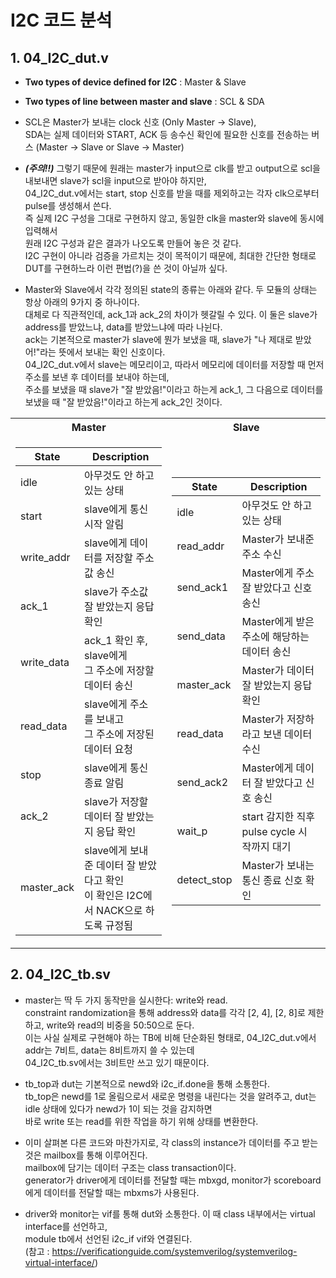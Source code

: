 # I2C 코드 분석
## 1. 04_I2C_dut.v
- **Two types of device defined for I2C** : Master & Slave

- **Two types of line between master and slave** : SCL & SDA

- SCL은 Master가 보내는 clock 신호 (Only Master -> Slave),
<br>SDA는 실제 데이터와 START, ACK 등 송수신 확인에 필요한 신호를 전송하는 버스 (Master -> Slave or Slave -> Master)

- ***(주의!!)*** 그렇기 때문에 원래는 master가 input으로 clk를 받고 output으로 scl을 내보내면 slave가 scl을 input으로 받아야 하지만,
<br>04_I2C_dut.v에서는 start, stop 신호를 받을 때를 제외하고는 각자 clk으로부터 pulse를 생성해서 쓴다.
<br>즉 실제 I2C 구성을 그대로 구현하지 않고, 동일한 clk을 master와 slave에 동시에 입력해서
<br>원래 I2C 구성과 같은 결과가 나오도록 만들어 놓은 것 같다.
<br>I2C 구현이 아니라 검증을 가르치는 것이 목적이기 때문에, 최대한 간단한 형태로 DUT를 구현하느라 이런 편법(?)을 쓴 것이 아닐까 싶다. 

- Master와 Slave에서 각각 정의된 state의 종류는 아래와 같다. 두 모듈의 상태는 항상 아래의 9가지 중 하나이다.
<br>대체로 다 직관적인데, ack_1과 ack_2의 차이가 헷갈릴 수 있다. 이 둘은 slave가 address를 받았느냐, data를 받았느냐에 따라 나뉜다.
<br>ack는 기본적으로 master가 slave에 뭔가 보냈을 때, slave가 "나 제대로 받았어!"라는 뜻에서 보내는 확인 신호이다.
<br>04_I2C_dut.v에서 slave는 메모리이고, 따라서 메모리에 데이터를 저장할 때 먼저 주소를 보낸 후 데이터를 보내야 하는데,
<br>주소를 보냈을 때 slave가 "잘 받았음!"이라고 하는게 ack_1, 그 다음으로 데이터를 보냈을 때 "잘 받았음!"이라고 하는게 ack_2인 것이다.
<table>
<tr><th>Master 
</th><th>Slave
</th></tr>
<tr><td>

| State  | Description |
|---|---|
| idle  | 아무것도 안 하고 있는 상태 | 
| start  | slave에게 통신 시작 알림 |  
| write_addr  | slave에게 데이터를 저장할 주소값 송신  | 
| ack_1  | slave가 주소값 잘 받았는지 응답 확인  |
| write_data  | ack_1 확인 후, slave에게<br> 그 주소에 저장할 데이터 송신 | 
| read_data  | slave에게 주소를 보내고<br>그 주소에 저장된 데이터 요청 |
| stop  | slave에게 통신 종료 알림 |
| ack_2  | slave가 저장할 데이터 잘 받았는지 응답 확인   | 
| master_ack  | slave에게 보내준 데이터 잘 받았다고 확인<br>이 확인은 I2C에서 NACK으로 하도록 규정됨  | 

</td><td>

| State  | Description |
|---|---|
| idle  | 아무것도 안 하고 있는 상태  | 
| read_addr  | Master가 보내준 주소 수신  |  
| send_ack1  | Master에게 주소 잘 받았다고 신호 송신  | 
| send_data  | Master에게 받은 주소에 해당하는 데이터 송신  |
| master_ack  | Master가 데이터 잘 받았는지 응답 확인  | 
| read_data | Master가 저장하라고 보낸 데이터 수신 |
| send_ack2  | Master에게 데이터 잘 받았다고 신호 송신  |
| wait_p | start 감지한 직후 pulse cycle 시작까지 대기 |
| detect_stop  | Master가 보내는 통신 종료 신호 확인  | 

</td></tr> </table>

## 2. 04_I2C_tb.sv

- master는 딱 두 가지 동작만을 실시한다: write와 read.
<br>constraint randomization을 통해 address와 data를 각각 [2, 4], [2, 8]로 제한하고, write와 read의 비중을 50:50으로 둔다.
<br>이는 사실 실제로 구현해야 하는 TB에 비해 단순화된 형태로, 04_I2C_dut.v에서 addr는 7비트, data는 8비트까지 쓸 수 있는데
<br>04_I2C_tb.sv에서는 3비트만 쓰고 있기 때문이다.

- tb_top과 dut는 기본적으로 newd와 i2c_if.done을 통해 소통한다.
<br>tb_top은 newd를 1로 올림으로서 새로운 명령을 내린다는 것을 알려주고, dut는 idle 상태에 있다가 newd가 1이 되는 것을 감지하면
<br>바로 write 또는 read를 위한 작업을 하기 위해 상태를 변환한다.

- 이미 살펴본 다른 코드와 마찬가지로, 각 class의 instance가 데이터를 주고 받는 것은 mailbox를 통해 이루어진다.
<br> mailbox에 담기는 데이터 구조는 class transaction이다.
<br> generator가 driver에게 데이터를 전달할 때는 mbxgd, monitor가 scoreboard에게 데이터를 전달할 때는 mbxms가 사용된다.

- driver와 monitor는 vif를 통해 dut와 소통한다. 이 때 class 내부에서는 virtual interface를 선언하고,
<br>module tb에서 선언된 i2c_if vif와 연결된다.
<br>(참고 : https://verificationguide.com/systemverilog/systemverilog-virtual-interface/) 
